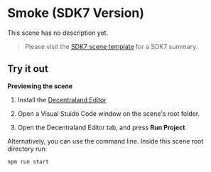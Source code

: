# Smoke (SDK7 Version)

This scene has no description yet.

> Please visit the [SDK7 scene template](https://github.com/decentraland/sdk7-scene-template) for a SDK7 summary.

## Try it out

**Previewing the scene**

1. Install the [Decentraland Editor](https://docs.decentraland.org/creator/development-guide/sdk7/editor/)

2. Open a Visual Stuido Code window on the scene's root folder.

3. Open the Decentraland Editor tab, and press **Run Project**

Alternatively, you can use the command line. Inside this scene root directory run:

```
npm run start
```
